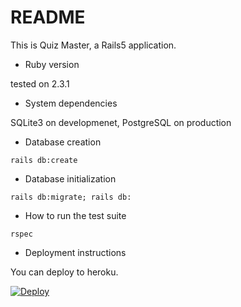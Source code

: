 # README

This is Quiz Master, a Rails5 application.

* Ruby version

tested on 2.3.1

* System dependencies

SQLite3 on developmenet, PostgreSQL on production


* Database creation

```
rails db:create
```

* Database initialization

```
rails db:migrate; rails db:
```

* How to run the test suite

```
rspec
```


* Deployment instructions

You can deploy to heroku.

[![Deploy](https://www.herokucdn.com/deploy/button.svg)](https://heroku.com/deploy)

